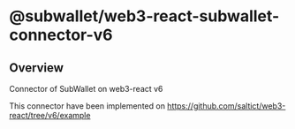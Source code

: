 # @subwallet/web3-react-subwallet-connector-v6

## Overview
Connector of SubWallet on web3-react v6

This connector have been implemented on https://github.com/saltict/web3-react/tree/v6/example